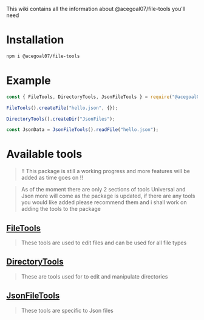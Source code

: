 This wiki contains all the information about @acegoal07/file-tools you'll need

# Installation
```sh
npm i @acegoal07/file-tools
```

# Example
```js
const { FileTools, DirectoryTools, JsonFileTools } = require("@acegoal07/file-tools");

FileTools().createFile("hello.json", {});

DirectoryTools().createDir("JsonFiles");

const JsonData = JsonFileTools().readFile("hello.json");
```

# Available tools
> !! This package is still a working progress and more features will be added as time goes on !!

> As of the moment there are only 2 sections of tools Universal and Json more will come as the package is updated, if there are any tools you would like added please recommend them and i shall work on adding the tools to the package

## <a href="https://github.com/acegoal07/file-tools/wiki/FileTools">FileTools</a>
> These tools are used to edit files and can be used for all file types

## <a href="https://github.com/acegoal07/file-tools/wiki/DirectoryTools">DirectoryTools</a>
> These are tools used for to edit and manipulate directories

## <a href="https://github.com/acegoal07/file-tools/wiki/JsonFileTools">JsonFileTools</a>
> These tools are specific to Json files